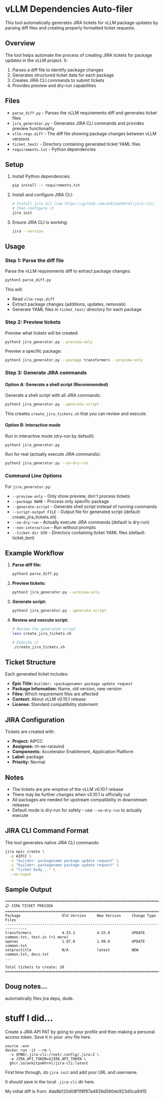 # vLLM Dependencies Auto-filer

This tool automatically generates JIRA tickets for vLLM package updates by parsing diff files and creating properly formatted ticket requests.

## Overview

The tool helps automate the process of creating JIRA tickets for package updates in the vLLM project. It:

1. Parses a diff file to identify package changes
2. Generates structured ticket data for each package
3. Creates JIRA CLI commands to submit tickets
4. Provides preview and dry-run capabilities

## Files

- `parse_diff.py` - Parses the vLLM requirements diff and generates ticket files
- `jira_generator.py` - Generates JIRA CLI commands and provides preview functionality
- `vllm-reqs.diff` - The diff file showing package changes between vLLM versions
- `ticket_text/` - Directory containing generated ticket YAML files
- `requirements.txt` - Python dependencies

## Setup

1. Install Python dependencies:
   ```bash
   pip install -r requirements.txt
   ```

2. Install and configure JIRA CLI:
   ```bash
   # Install jira CLI (see https://github.com/ankitpokhrel/jira-cli)
   # Then configure it
   jira init
   ```

3. Ensure JIRA CLI is working:
   ```bash
   jira --version
   ```

## Usage

### Step 1: Parse the diff file

Parse the vLLM requirements diff to extract package changes:

```bash
python3 parse_diff.py
```

This will:
- Read `vllm-reqs.diff`
- Extract package changes (additions, updates, removals)
- Generate YAML files in `ticket_text/` directory for each package

### Step 2: Preview tickets

Preview what tickets will be created:

```bash
python3 jira_generator.py --preview-only
```

Preview a specific package:

```bash
python3 jira_generator.py --package transformers --preview-only
```

### Step 3: Generate JIRA commands

#### Option A: Generate a shell script (Recommended)

Generate a shell script with all JIRA commands:

```bash
python3 jira_generator.py --generate-script
```

This creates `create_jira_tickets.sh` that you can review and execute.

#### Option B: Interactive mode

Run in interactive mode (dry-run by default):

```bash
python3 jira_generator.py
```

Run for real (actually execute JIRA commands):

```bash
python3 jira_generator.py --no-dry-run
```

### Command Line Options

For `jira_generator.py`:

- `--preview-only` - Only show preview, don't process tickets
- `--package NAME` - Process only specific package
- `--generate-script` - Generate shell script instead of running commands
- `--script-output FILE` - Output file for generated script (default: create_jira_tickets.sh)
- `--no-dry-run` - Actually execute JIRA commands (default is dry-run)
- `--non-interactive` - Run without prompts
- `--ticket-dir DIR` - Directory containing ticket YAML files (default: ticket_text)

## Example Workflow

1. **Parse diff file:**
   ```bash
   python3 parse_diff.py
   ```

2. **Preview tickets:**
   ```bash
   python3 jira_generator.py --preview-only
   ```

3. **Generate script:**
   ```bash
   python3 jira_generator.py --generate-script
   ```

4. **Review and execute script:**
   ```bash
   # Review the generated script
   less create_jira_tickets.sh
   
   # Execute it
   ./create_jira_tickets.sh
   ```

## Ticket Structure

Each generated ticket includes:

- **Epic Title:** `builder: <packagename> package update request`
- **Package Information:** Name, old version, new version
- **Files:** Which requirement files are affected
- **Context:** About vLLM v0.10.1 release
- **License:** Standard compatibility statement

## JIRA Configuration

Tickets are created with:
- **Project:** AIPCC
- **Assignee:** rh-ee-raravind
- **Components:** Accelerator Enablement, Application Platform
- **Label:** package
- **Priority:** Normal

## Notes

- The tickets are pre-emptive of the vLLM v0.10.1 release
- There may be further changes when v0.10.1 is officially cut
- All packages are needed for upstream compatibility in downstream releases
- Default mode is dry-run for safety - use `--no-dry-run` to actually execute

## JIRA CLI Command Format

The tool generates native JIRA CLI commands:

```bash
jira epic create \
  -p AIPCC \
  -n "builder: packagename package update request" \
  -s "builder: packagename package update request" \
  -b "ticket body..." \
  --no-input
```

## Sample Output

```
================================================================================
📋 JIRA TICKET PREVIEW
================================================================================
Package                   Old Version     New Version     Change Type  Files
--------------------------------------------------------------------------------
transformers              4.53.2          4.55.0          UPDATE       common.txt, test.in (+1 more)
openai                    1.87.0          1.98.0          UPDATE       common.txt
setproctitle              N/A             latest          NEW          common.txt, docs.txt
...

Total tickets to create: 20
================================================================================
```

## Doug notes...

automatically files jira deps, dude.

# stuff I did...

Create a JIRA API PAT by going to your profile and then making a personal access token. Save it in your .env file here.

```
source .env
docker run -it --rm \
  -v $PWD/.jira-cli:/root/.config/.jira:Z \
  -e JIRA_API_TOKEN=$JIRA_API_TOKEN \
  ghcr.io/ankitpokhrel/jira-cli:latest
```

First time through, do `jira init` and add your URL and username.

It should save in the local `.jira-cli` dir here.

My initial diff is from: 4da8bf20d08f1f8f97a4839d580eb923d0ca9415